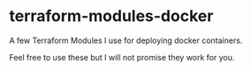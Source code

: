 # terraform-modules-docker

A few Terraform Modules I use for deploying docker containers.

Feel free to use these but I will not promise they work for you.
